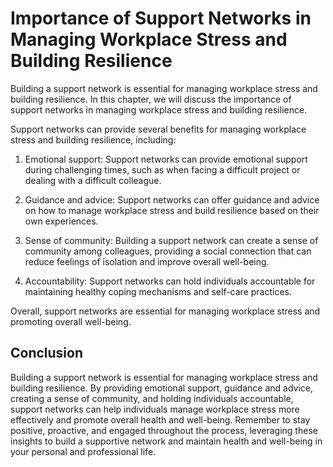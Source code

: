Importance of Support Networks in Managing Workplace Stress and Building Resilience
=============================================================================================================================================================

Building a support network is essential for managing workplace stress and building resilience. In this chapter, we will discuss the importance of support networks in managing workplace stress and building resilience.

Support networks can provide several benefits for managing workplace stress and building resilience, including:

1. Emotional support: Support networks can provide emotional support during challenging times, such as when facing a difficult project or dealing with a difficult colleague.

2. Guidance and advice: Support networks can offer guidance and advice on how to manage workplace stress and build resilience based on their own experiences.

3. Sense of community: Building a support network can create a sense of community among colleagues, providing a social connection that can reduce feelings of isolation and improve overall well-being.

4. Accountability: Support networks can hold individuals accountable for maintaining healthy coping mechanisms and self-care practices.

Overall, support networks are essential for managing workplace stress and promoting overall well-being.

Conclusion
----------

Building a support network is essential for managing workplace stress and building resilience. By providing emotional support, guidance and advice, creating a sense of community, and holding individuals accountable, support networks can help individuals manage workplace stress more effectively and promote overall health and well-being. Remember to stay positive, proactive, and engaged throughout the process, leveraging these insights to build a supportive network and maintain health and well-being in your personal and professional life.
